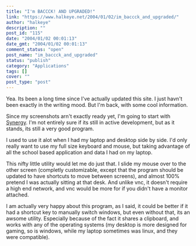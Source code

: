 ```yaml
---
title: "I'm BACCCK! AND UPGRADED!"
link: "https://www.halkeye.net/2004/01/02/im_baccck_and_upgraded/"
author: "halkeye"
description: ""
post_id: "115"
date: "2004/01/02 00:01:13"
date_gmt: "2004/01/02 00:01:13"
comment_status: "open"
post_name: "im_baccck_and_upgraded"
status: "publish"
category: "Applications"
tags: []
cover: ""
post_type: "post"
---
```


Yea. Its been a long time since I've actually updated this site. I just havn't been exactly in the writing mood. But I'm back, with some cool information.

Since my screenshots arn't exactly ready yet, I'm going to start with [Synergy](http://synergy2.sourceforge.net/). I'm not entirely sure if its still in active development, but as it stands, its still a very good program.

I used to use it alot when I had my laptop and desktop side by side. I'd only really want to use my full size keyboard and mouse, but taking advantage of all the school based application and data I had on my laptop.

This nifty little utility would let me do just that. I slide my mouse over to the other screen (completly customizable, except that the program should be updated to have shortcuts to move between screens), and almost 100% pretend I was actually sitting at that desk. And unlike vnc, it doesn't require a high end network, and vnc would be more for if you didn't have a monitor attached.

I am actually very happy about this program, as I said, it could be better if it had a shortcut key to manually switch windows, but even without that, its an awsome utility. Especially because of the fact it shares a clipboard, and works with any of the operating systems (my desktop is more designed for gaming, so is windows, while my laptop sometimes was linux, and they were compatible).